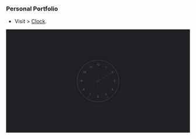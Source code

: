 ### Personal Portfolio

- Visit > [Clock](https://ugurkarakurt.github.io/Frontend-Challanges/Clock/).

![image info](screenshot.png)
